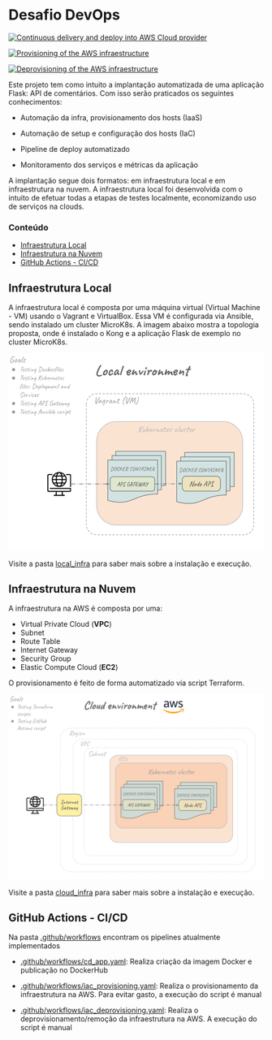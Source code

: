 # Desafio DevOps

[![Continuous delivery and deploy into AWS Cloud provider](https://github.com/Samuellucas97/desafio-devops/actions/workflows/cd_app.yaml/badge.svg)](https://github.com/Samuellucas97/desafio-devops/actions/workflows/cd_app.yaml)

[![Provisioning of the AWS infraestructure](https://github.com/Samuellucas97/desafio-devops/actions/workflows/iac_provisioning.yaml/badge.svg)](https://github.com/Samuellucas97/desafio-devops/actions/workflows/iac_provisioning.yaml)

[![Deprovisioning of the AWS infraestructure](https://github.com/Samuellucas97/desafio-devops/actions/workflows/iac_deprovisioning.yaml/badge.svg)](https://github.com/Samuellucas97/desafio-devops/actions/workflows/iac_deprovisioning.yaml)

Este projeto tem como intuito a implantação automatizada de uma aplicação Flask: API de comentários. Com isso serão praticados os seguintes conhecimentos:

* Automação da infra, provisionamento dos hosts (IaaS)

* Automação de setup e configuração dos hosts (IaC)

* Pipeline de deploy automatizado

* Monitoramento dos serviços e métricas da aplicação

A implantação segue dois formatos: em infraestrutura local e em infraestrutura na nuvem. A infraestrutura local foi desenvolvida com o intuito de efetuar todas a etapas de testes localmente, economizando uso de serviços na clouds.

### Conteúdo
- [Infraestrutura Local](#infraestrutura-local)
- [Infraestrutura na Nuvem](#infraestrutura-na-nuvem)
- [GitHub Actions - CI/CD](#github-actions---cicd)

## Infraestrutura Local

A infraestrutura local é composta por uma máquina virtual (Virtual Machine - VM) usando o Vagrant e VirtualBox. Essa VM é configurada via Ansible, sendo instalado um cluster MicroK8s. A imagem abaixo mostra a topologia proposta, onde é instalado o Kong e a aplicação Flask de exemplo no cluster MicroK8s.

![local infrastructure design](./assets/local-environment_version_3.png)

Visite a pasta [local_infra](./local_infra/) para saber mais sobre a instalação e execução.

## Infraestrutura na Nuvem

A infraestrutura na AWS é composta por uma:

* Virtual Private Cloud (**VPC**)
* Subnet
* Route Table
* Internet Gateway
* Security Group
* Elastic Compute Cloud (**EC2**)


O provisionamento é feito de forma automatizado via script Terraform.

![cloud infrastructure design](./assets/cloud-environment_version_2.png)

Visite a pasta [cloud_infra](./cloud_infra/) para saber mais sobre a instalação e execução.

## GitHub Actions - CI/CD

Na pasta [.github/workflows](./.github/workflows) encontram os pipelines atualmente implementados

* [.github/workflows/cd_app.yaml](./.github/workflows/cd_app.yaml): Realiza criação da imagem Docker e publicação no DockerHub

* [.github/workflows/iac_provisioning.yaml](./.github/workflows/iac_provisioning.yaml): Realiza o provisionamento da infraestrutura na AWS. Para evitar gasto, a execução do script é manual


* [.github/workflows/iac_deprovisioning.yaml](./.github/workflows/iac_deprovisioning.yaml): Realiza o deprovisionamento/remoção da infraestrutura na AWS. A execução do script é manual
